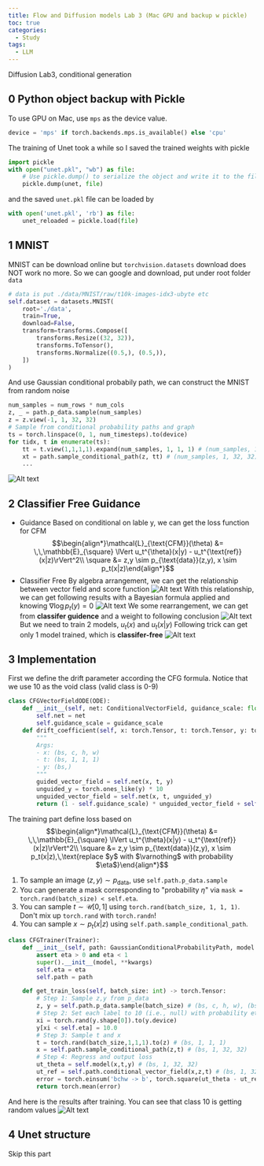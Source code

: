 ```yaml
---
title: Flow and Diffusion models Lab 3 (Mac GPU and backup w pickle)
toc: true
categories:
  - Study
tags:
  - LLM
---
```


Diffusion Lab3, conditional generation

## 0 Python object backup with Pickle
To use GPU on Mac, use `mps` as the device value.
```python
device = 'mps' if torch.backends.mps.is_available() else 'cpu'
```
The training of Unet took a while so I saved the trained weights with pickle
```python
import pickle
with open("unet.pkl", "wb") as file:
    # Use pickle.dump() to serialize the object and write it to the file
    pickle.dump(unet, file)
```
and the saved `unet.pkl` file can be loaded by
```python
with open('unet.pkl', 'rb') as file:
    unet_reloaded = pickle.load(file)
```

## 1 MNIST
MNIST can be download online but `torchvision.datasets` download does NOT work no more.
So we can google and download, put under root folder `data`
```python
# data is put ./data/MNIST/raw/t10k-images-idx3-ubyte etc 
self.dataset = datasets.MNIST(
    root='./data',
    train=True,
    download=False,
    transform=transforms.Compose([
        transforms.Resize((32, 32)),
        transforms.ToTensor(),
        transforms.Normalize((0.5,), (0.5,)),
    ])
)
```
And use Gaussian conditional probabily path, we can construct the MNIST from random noise 
```python
num_samples = num_rows * num_cols
z, _ = path.p_data.sample(num_samples)
z = z.view(-1, 1, 32, 32)
# Sample from conditional probability paths and graph
ts = torch.linspace(0, 1, num_timesteps).to(device)
for tidx, t in enumerate(ts):
    tt = t.view(1,1,1,1).expand(num_samples, 1, 1, 1) # (num_samples, 1, 1, 1)
    xt = path.sample_conditional_path(z, tt) # (num_samples, 1, 32, 32)
    ...
```
![Alt text](/code23/assets/images/2025/25-10-08-difflab3_files/mnist.png)

## 2 Classifier Free Guidance
- Guidance
Based on conditional on lable y, we can get the loss function for CFM
$$\begin{align*}\mathcal{L}_{\text{CFM}}(\theta) &= \,\,\mathbb{E}_{\square} \lVert u_t^{\theta}(x|y) - u_t^{\text{ref}}(x|z)\rVert^2\\ \square &= z,y \sim p_{\text{data}}(z,y), x \sim p_t(x|z)\end{align*}$$
- Classifier Free
By algebra arrangement, we can get the relationship between vector field and score function
![Alt text](/code23/assets/images/2025/25-10-08-difflab3_files/conversion.png)
With this relationship, we can get following results with a Bayesian formula applied and knowing $\nabla \log p_t(y)=0$
![Alt text](/code23/assets/images/2025/25-10-08-difflab3_files/cfg1.png)
We some rearrangement, we can get from **classifer guidence** and a weight to following conclusion
![Alt text](/code23/assets/images/2025/25-10-08-difflab3_files/cfg2.png)
But we need to train 2 models, $u_t(x)$ and $u_t(x|y)$
Following trick can get only 1 model trained, which is **classifer-free**
![Alt text](/code23/assets/images/2025/25-10-08-difflab3_files/cfg3.png)

## 3 Implementation
First we define the drift parameter according the CFG formula. Notice that we use 10 as the void class (valid class is 0-9)
```python
class CFGVectorFieldODE(ODE):
    def __init__(self, net: ConditionalVectorField, guidance_scale: float = 1.0):
        self.net = net
        self.guidance_scale = guidance_scale
    def drift_coefficient(self, x: torch.Tensor, t: torch.Tensor, y: torch.Tensor) -> torch.Tensor:
        """
        Args:
        - x: (bs, c, h, w)
        - t: (bs, 1, 1, 1)
        - y: (bs,)
        """
        guided_vector_field = self.net(x, t, y)
        unguided_y = torch.ones_like(y) * 10
        unguided_vector_field = self.net(x, t, unguided_y)
        return (1 - self.guidance_scale) * unguided_vector_field + self.guidance_scale * guided_vector_field
```
The training part define loss based on
$$\begin{align*}\mathcal{L}_{\text{CFM}}(\theta) &= \,\,\mathbb{E}_{\square} \lVert u_t^{\theta}(x|y) - u_t^{\text{ref}}(x|z)\rVert^2\\
\square &= z,y \sim p_{\text{data}}(z,y), x \sim p_t(x|z),\,\text{replace $y$ with $\varnothing$ with probability $\eta$}\end{align*}$$

1. To sample an image $(z,y) \sim p_{\text{data}}$, use `self.path.p_data.sample`
2. You can generate a mask corresponding to "probability $\eta$" via `mask = torch.rand(batch_size) < self.eta`. 
3. You can sample $t \sim \mathcal{U}[0,1]$ using `torch.rand(batch_size, 1, 1, 1)`. Don't mix up `torch.rand` with `torch.randn`!
4. You can sample $x \sim p_t(x|z)$ using `self.path.sample_conditional_path`.
```python
class CFGTrainer(Trainer):
    def __init__(self, path: GaussianConditionalProbabilityPath, model: ConditionalVectorField, eta: float, **kwargs):
        assert eta > 0 and eta < 1
        super().__init__(model, **kwargs)
        self.eta = eta
        self.path = path

    def get_train_loss(self, batch_size: int) -> torch.Tensor:
        # Step 1: Sample z,y from p_data
        z, y = self.path.p_data.sample(batch_size) # (bs, c, h, w), (bs,1)
        # Step 2: Set each label to 10 (i.e., null) with probability eta
        xi = torch.rand(y.shape[0]).to(y.device)
        y[xi < self.eta] = 10.0
        # Step 3: Sample t and x
        t = torch.rand(batch_size,1,1,1).to(z) # (bs, 1, 1, 1)
        x = self.path.sample_conditional_path(z,t) # (bs, 1, 32, 32)
        # Step 4: Regress and output loss
        ut_theta = self.model(x,t,y) # (bs, 1, 32, 32)
        ut_ref = self.path.conditional_vector_field(x,z,t) # (bs, 1, 32, 32)
        error = torch.einsum('bchw -> b', torch.square(ut_theta - ut_ref)) # (bs,)
        return torch.mean(error)
```

And here is the results after training. You can see that class 10 is getting random values
![Alt text](/code23/assets/images/2025/25-10-08-difflab3_files/train.png)

## 4 Unet structure
Skip this part